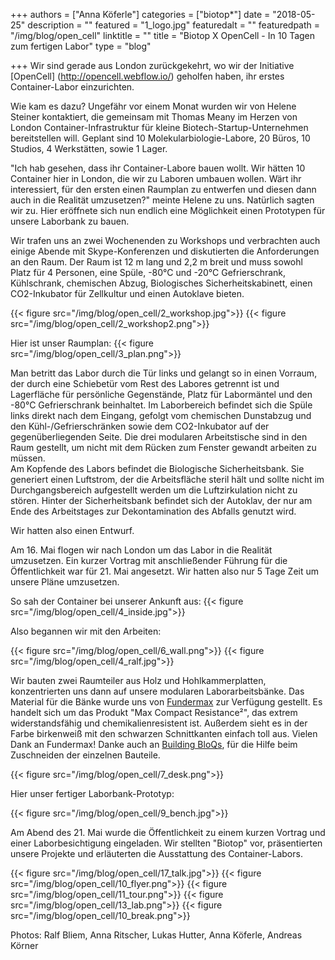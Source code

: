 +++
authors = ["Anna Köferle"]
categories = ["biotop*"]
date = "2018-05-25"
description = ""
featured = "1_logo.jpg"
featuredalt = ""
featuredpath = "/img/blog/open_cell"
linktitle = ""
title = "Biotop X OpenCell - In 10 Tagen zum fertigen Labor"
type = "blog"

+++
Wir sind gerade aus London zurückgekehrt, wo wir der Initiative [OpenCell] (http://opencell.webflow.io/) geholfen haben, ihr erstes Container-Labor einzurichten.

Wie kam es dazu?
Ungefähr vor einem Monat wurden wir von Helene Steiner kontaktiert, die gemeinsam mit Thomas Meany im Herzen von London Container-Infrastruktur für kleine Biotech-Startup-Unternehmen bereitstellen will. Geplant sind 10 Molekularbiologie-Labore, 20 Büros, 10 Studios, 4 Werkstätten, sowie 1 Lager.

"Ich hab gesehen, dass ihr Container-Labore bauen wollt. Wir hätten 10 Container hier in London, die wir zu Laboren umbauen wollen. Wärt ihr interessiert, für den ersten einen Raumplan zu entwerfen und diesen dann auch in die Realität umzusetzen?" meinte Helene zu uns. Natürlich sagten wir zu.
Hier eröffnete sich nun endlich eine Möglichkeit einen Prototypen für unsere Laborbank zu bauen.

Wir trafen uns an zwei Wochenenden zu Workshops und verbrachten auch einige Abende mit Skype-Konferenzen und diskutierten die Anforderungen an den Raum. Der Raum ist 12 m lang und 2,2 m breit und muss sowohl Platz für 4 Personen, eine Spüle, -80°C und -20°C Gefrierschrank, Kühlschrank, chemischen Abzug, Biologisches Sicherheitskabinett, einen CO2-Inkubator für Zellkultur und einen Autoklave bieten.

{{< figure src="/img/blog/open_cell/2_workshop.jpg">}}
{{< figure src="/img/blog/open_cell/2_workshop2.png">}}

Hier ist unser Raumplan:
{{< figure src="/img/blog/open_cell/3_plan.png">}}

Man betritt das Labor durch die Tür links und gelangt so in einen Vorraum, der durch eine Schiebetür vom Rest des Labores getrennt ist und Lagerfläche für persönliche Gegenstände, Platz für Labormäntel und den -80°C Gefrierschrank beinhaltet. Im Laborbereich befindet sich die Spüle links direkt nach dem Eingang, gefolgt vom chemischen Dunstabzug und den Kühl-/Gefrierschränken sowie dem CO2-Inkubator auf der gegenüberliegenden Seite. Die drei modularen Arbeitstische sind in den Raum gestellt, um nicht mit dem Rücken zum Fenster gewandt arbeiten zu müssen.  
Am Kopfende des Labors befindet die Biologische Sicherheitsbank. Sie generiert einen Luftstrom, der die Arbeitsfläche steril hält und sollte nicht im Durchgangsbereich aufgestellt werden um die Luftzirkulation nicht zu stören. Hinter der Sicherheitsbank befindet sich der Autoklav, der nur am Ende des Arbeitstages zur Dekontamination des Abfalls genutzt wird.

Wir hatten also einen Entwurf.

Am 16. Mai flogen wir nach London um das Labor in die Realität umzusetzen. Ein kurzer Vortrag mit anschließender Führung für die Öffentlichkeit war für 21. Mai angesetzt. Wir hatten also nur 5 Tage Zeit um unsere Pläne umzusetzen.

So sah der Container bei unserer Ankunft aus:
{{< figure src="/img/blog/open_cell/4_inside.jpg">}}

Also begannen wir mit den Arbeiten:

{{< figure src="/img/blog/open_cell/6_wall.png">}}
{{< figure src="/img/blog/open_cell/4_ralf.jpg">}}

Wir bauten zwei Raumteiler aus Holz und Hohlkammerplatten, konzentrierten uns dann auf unsere modularen Laborarbeitsbänke. Das Material für die Bänke wurde uns von [Fundermax](http://www.fundermax.at/) zur Verfügung gestellt.
Es handelt sich um das Produkt "Max Compact Resistance²", das extrem widerstandsfähig und chemikalienresistent ist. Außerdem sieht es in der Farbe birkenweiß mit den schwarzen Schnittkanten einfach toll aus. Vielen Dank an Fundermax! Danke auch an [Building BloQs](http://buildingbloqs.com/), für die Hilfe beim Zuschneiden der einzelnen Bauteile.

{{< figure src="/img/blog/open_cell/7_desk.png">}}

Hier unser fertiger Laborbank-Prototyp:

{{< figure src="/img/blog/open_cell/9_bench.jpg">}}

Am Abend des 21. Mai wurde die Öffentlichkeit zu einem kurzen Vortrag und einer Laborbesichtigung eingeladen. Wir stellten "Biotop" vor, präsentierten unsere Projekte und erläuterten die Ausstattung des Container-Labors.

{{< figure src="/img/blog/open_cell/17_talk.jpg">}}
{{< figure src="/img/blog/open_cell/10_flyer.png">}}
{{< figure src="/img/blog/open_cell/11_tour.png">}}
{{< figure src="/img/blog/open_cell/13_lab.png">}}
{{< figure src="/img/blog/open_cell/10_break.png">}}

Photos: Ralf Bliem, Anna Ritscher, Lukas Hutter, Anna Köferle, Andreas Körner
